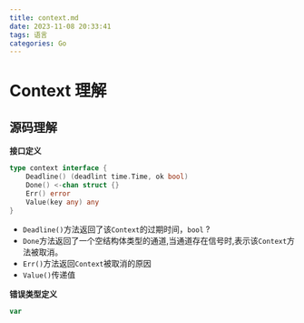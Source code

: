 ```yaml
---
title: context.md
date: 2023-11-08 20:33:41
tags: 语言
categories: Go
---
```


# Context 理解

## 源码理解

**接口定义**

```go
type context interface {
    Deadline() (deadlint time.Time, ok bool)
    Done() <-chan struct {}
    Err() error
    Value(key any) any
}
```

+ `Deadline()`方法返回了该`Context`的过期时间，`bool` ?
+ `Done`方法返回了一个空结构体类型的通道,当通道存在信号时,表示该`Context`方法被取消。
+ `Err()`方法返回`Context`被取消的原因
+ `Value()`传递值

**错误类型定义**

```go
var 
```